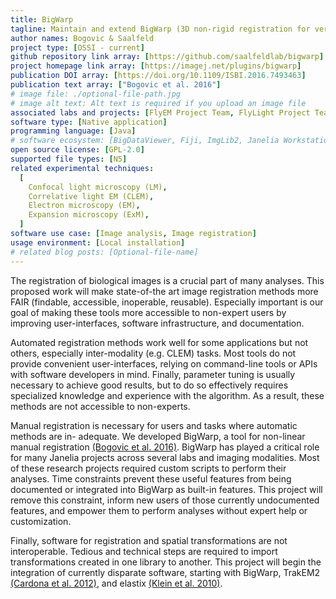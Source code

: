 ```yaml
---
title: BigWarp
tagline: Maintain and extend BigWarp (3D non-rigid registration for very large volumes).
author names: Bogovic & Saalfeld
project type: [OSSI - current]
github repository link array: [https://github.com/saalfeldlab/bigwarp]
project homepage link array: [https://imagej.net/plugins/bigwarp]
publication DOI array: [https://doi.org/10.1109/ISBI.2016.7493463]
publication text array: ["Bogovic et al. 2016"]
# image file: ./optional-file-path.jpg
# image alt text: Alt text is required if you upload an image file
associated labs and projects: [FlyEM Project Team, FlyLight Project Team]
software type: [Native application]
programming language: [Java]
# software ecosystem: [BigDataViewer, Fiji, ImgLib2, Janelia Workstation, Java Virtual Machine, Napari]
open source license: [GPL-2.0]
supported file types: [N5]
related experimental techniques:
  [
    Confocal light microscopy (LM),
    Correlative light EM (CLEM),
    Electron microscopy (EM),
    Expansion microscopy (ExM),
  ]
software use case: [Image analysis, Image registration]
usage environment: [Local installation]
# related blog posts: [Optional-file-name]
---
```


The registration of biological images is a crucial part of many analyses. This proposed work will make state-of-the art image registration methods more FAIR (findable, accessible, inoperable, reusable). Especially important is our goal of making these tools more accessible to non-expert users by improving user-interfaces, software infrastructure, and documentation.

Automated registration methods work well for some applications but not others, especially inter-modality (e.g. CLEM) tasks. Most tools do not provide convenient user-interfaces, relying on command-line tools or APIs with software developers in mind. Finally, parameter tuning is usually necessary to achieve good results, but to do so effectively requires specialized knowledge and experience with the algorithm. As a result, these methods are not accessible to non-experts.

Manual registration is necessary for users and tasks where automatic methods are in- adequate. We developed BigWarp, a tool for non-linear manual registration [(Bogovic et al. 2016)](https://doi.org/10.1109/ISBI.2016.7493463). BigWarp has played a critical role for many Janelia projects across several labs and imaging modalities. Most of these research projects required custom scripts to perform their analyses. Time constraints prevent these useful features from being documented or integrated into BigWarp as built-in features. This project will remove this constraint, inform new users of those currently undocumented features, and empower them to perform analyses without expert help or customization.

Finally, software for registration and spatial transformations are not interoperable. Tedious and technical steps are required to import transformations created in one library to another. This project will begin the integration of currently disparate software, starting with BigWarp, TrakEM2 [(Cardona et al. 2012)](https://doi.org/10.1371/journal.pone.0038011), and elastix [(Klein et al. 2010)](https://doi.org/10.1109/TMI.2009.2035616).
